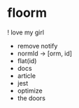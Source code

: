 # floorm

! love my girl

* remove notify
* normId -> [orm, id]
* flat(id)
* docs
* article
* jest
* optimize
* the doors
